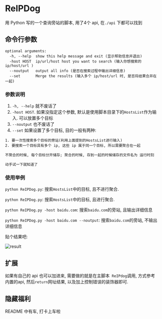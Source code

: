 # ReIPDog
用 Python 写的一个查询旁站的脚本, 用了4个 api, 在`./api` 下都可以找到

## 命令行参数
```
optional arguments:
  -h, --help  show this help message and exit (显示帮助信息并退出)
  -host HOST  ip/url/host host you want to search (输入你想搜索的 ip/host/url )
  --noutput   output all info (是否在搜索过程中输出详细信息)
  --set       Merge the results (输入多个 ip/host/url 时, 是否将结果合并在一起)
```
### 参数说明
1. `-h, --help` 就不废话了
2. `-host HOST`. 如果没指定这个参数, 默认是使用脚本目录下的`HostsList`作为输入. 可以放置多个目标
3. `--noutput` 也不废话了
4. `--set` 如果设置了多个目标, 目的一般有两种:

```
1. 要一次性搜索多个目标的旁站(利用上面提到的HostsList进行输入)
2. 要搜索一个目标具有多个 ip, 这些 ip 属于同一个目标, 所以需要聚合在一起

不聚合的时候, 每个目标分开储存; 聚合的时候, 存到一起的时候储存的文件名为 运行时刻

动手试一下就知道了
```
### 使用举例
`python ReIPDog.py`: 搜索`HostsList`中的目标, 且不进行聚合.

`python ReIPDog.py`: 搜索`HostsList`中的目标, 且进行聚合.

`python ReIPDog.py -host baidu.com`: 搜索`baidu.com`的旁站, 且输出详细信息

`python ReIPDog.py -host baidu.com --noutput`: 搜索`baidu.com`的旁站, 不输出详细信息

贴个结果吧:

![result](https://raw.githubusercontent.com/Macr0phag3/ReIPdog/master/Pic/QQ20180529-174223@2x.png)

## 扩展
如果有自己的 api 也可以加进来, 需要做的就是在主脚本` ReIPdog`调用, 方式参考内置的api, 然后`return`网址结果, 以及加上控制错误的装饰器即可.

## 隐藏福利
README 中有车, 打卡上车啦
